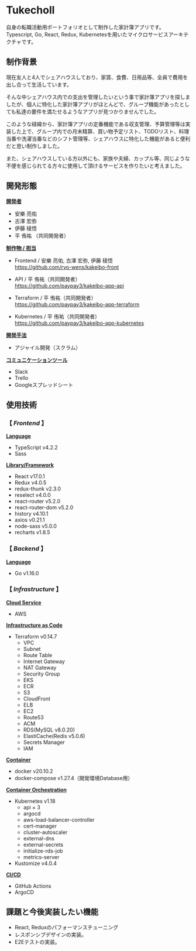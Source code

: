 # Tukecholl
自身の転職活動用ポートフォリオとして制作した家計簿アプリです。  
Typescript, Go, React, Redux, Kubernetesを用いたマイクロサービスアーキテクチャです。

## 制作背景
現在友人と4人でシェアハウスしており、家賃、食費、日用品等、全員で費用を出し合って生活しています。  

そんな中シェアハウス内での支出を管理したいという事で家計簿アプリを探しましたが、個人に特化した家計簿アプリがほとんどで、グループ機能があったとしても私達の要件を満たせるようなアプリが見つかりませんでした。  

このような経緯から、家計簿アプリの定番機能である収支管理、予算管理等は実装した上で、グループ内での月末精算、買い物予定リスト、TODOリスト、料理当番や洗濯当番などのシフト管理等、シェアハウスに特化した機能があると便利だと思い制作しました。  

また、シェアハウスしている方以外にも、家族や夫婦、カップル等、同じような不便を感じられてる方々に使用して頂けるサービスを作りたいと考えました。

## 開発形態
**<ins>開発者</ins>**
- 安樂 亮佑  
- 古澤 宏弥  
- 伊藤 稜悟
- 平 侑祐  （共同開発者）

**<ins>制作物 / 担当</ins>**
- Frontend / 安樂 亮佑, 古澤 宏弥, 伊藤 稜悟  
https://github.com/ryo-wens/kakeibo-front

- API / 平 侑祐（共同開発者）  
https://github.com/paypay3/kakeibo-app-api

- Terraform / 平 侑祐（共同開発者）  
https://github.com/paypay3/kakeibo-app-terraform

- Kubernetes / 平 侑祐（共同開発者）  
https://github.com/paypay3/kakeibo-app-kubernetes


**<ins>開発手法</ins>**
- アジャイル開発（スクラム）

**<ins>コミュニケーションツール</ins>**
- Slack
- Trello
- Googleスプレッドシート

## 使用技術
### 【 _Frontend_ 】
**<ins>Language</ins>**
- TypeScript v4.2.2
- Sass

**<ins>Library/Framework</ins>**
- React v17.0.1
- Redux v4.0.5
- redux-thunk v2.3.0
- reselect v4.0.0
- react-router v5.2.0
- react-router-dom v5.2.0
- history v4.10.1
- axios v0.21.1
- node-sass v5.0.0
- recharts v1.8.5

### 【 _Backend_ 】
**<ins>Language</ins>**
- Go v1.16.0

### 【 _Infrastructure_ 】
**<ins>Cloud Service</ins>**
- AWS

**<ins>Infrastructure as Code</ins>**
- Terraform v0.14.7
    - VPC
    - Subnet
    - Route Table
    - Internet Gateway
    - NAT Gateway
    - Security Group
    - EKS
    - ECR
    - S3
    - CloudFront
    - ELB
    - EC2
    - Route53
    - ACM
    - RDS(MySQL v8.0.20)
    - ElastiCache(Redis v5.0.6)
    - Secrets Manager
    - IAM

**<ins>Container</ins>**
- docker v20.10.2
- docker-compose v1.27.4（開発環境Database用）

**<ins>Container Orchestration</ins>**
- Kubernetes v1.18
    - api × 3
    - argocd
    - aws-load-balancer-controller
    - cert-manager
    - cluster-autoscaler
    - external-dns
    - external-secrets
    - initialize-rds-job
    - metrics-server
- Kustomize v4.0.4

**<ins>CI/CD</ins>**
- GitHub Actions
- ArgoCD

## 課題と今後実装したい機能
- React, Reduxのパフォーマンスチューニング
- レスポンシブデザインの実装。
- E2Eテストの実装。 